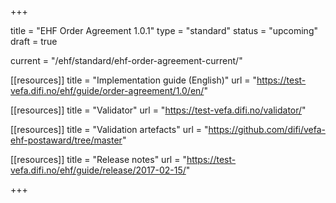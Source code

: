 +++

title = "EHF Order Agreement 1.0.1"
type = "standard"
status = "upcoming"
draft = true

current = "/ehf/standard/ehf-order-agreement-current/"

[[resources]]
title = "Implementation guide (English)"
url = "https://test-vefa.difi.no/ehf/guide/order-agreement/1.0/en/"

[[resources]]
title = "Validator"
url = "https://test-vefa.difi.no/validator/"

[[resources]]
title = "Validation artefacts"
url = "https://github.com/difi/vefa-ehf-postaward/tree/master"

[[resources]]
title = "Release notes"
url = "https://test-vefa.difi.no/ehf/guide/release/2017-02-15/"

+++
